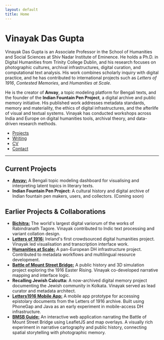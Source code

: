 ```yaml
---
layout: default
title: Home
---
```


<h1>Vinayak Das Gupta</h1>

<p>Vinayak Das Gupta is an Associate Professor in the School of Humanities and Social Sciences at Shiv Nadar Institute of Eminence. He holds a Ph.D. in Digital Humanities from Trinity College Dublin, and his research focuses on photographic cultures, archival infrastructures, digital curation, and computational text analysis. His work combines scholarly inquiry with digital practice, and he has contributed to international projects such as <em>Letters of 1916</em>, <em>Contested Memories</em>, and <em>Humanities at Scale</em>.</p>

<p>He is the creator of <strong>Anvay</strong>, a topic modeling platform for Bengali texts, and the founder of the <strong>Indian Fountain Pen Project</strong>, a digital archive and public memory initiative. His published work addresses metadata standards, memory and materiality, the ethics of digital infrastructures, and the afterlife of visual and textual systems. Vinayak has conducted workshops across India and Europe on digital humanities tools, archival theory, and data-driven research methods.</p>

<ul>
  <li><a href="/projects.html">Projects</a></li>
  <li><a href="/writing.html">Writing</a></li>
  <li><a href="/cv.html">CV</a></li>
  <li><a href="/contact.html">Contact</a></li>
</ul>

<hr/>

<h2>Current Projects</h2>
<ul>
  <li><strong><a href="https://vinayakdasgupta.github.io/anvay">Anvay:</a></strong> A Bengali topic modeling dashboard for visualising and interpreting latent topics in literary texts.</li>
  <li><strong>Indian Fountain Pen Project:</strong> A cultural history and digital archive of Indian fountain pen makers, users, and collectors. (Coming soon)</li>
</ul>

<h2>Earlier Projects & Collaborations</h2>
<ul>
  <li><strong><a href="http://bichitra.jdvu.ac.in/">Bichitra:</a></strong> The world's largest digital variorum of the works of Rabindranath Tagore. Vinayak contributed to Indic text processing and variant collation design.</li>
  <li><strong><a href="https://letters1916.ie/">Letters of 1916:</a></strong> Ireland's first crowdsourced digital humanities project. Vinayak led visualisation and transcription interface work.</li>
  <li><strong><a href="http://has.dariah.eu/">Humanities at Scale:</a></strong> A pan-European DH infrastructure project. Contributed to metadata workflows and multilingual resource development.</li>
  <li><strong><a href="https://mountstreet1916.ie/">Battle of Mount Street Bridge:</a></strong> A public history and 3D simulation project exploring the 1916 Easter Rising. Vinayak co-developed narrative mapping and interface logic.</li>
  <li><strong>Recalling Jewish Calcutta:</strong> A now-archived digital memory project documenting the Jewish community in Kolkata. Vinayak served as lead curator and metadata architect.</li>
  <li><strong><a href="https://github.com/vinayakdasgupta/Letters1916MobileApp">Letters1916 Mobile App:</a></strong> A mobile app prototype for accessing epistolary documents from the Letters of 1916 archive. Built using PhoneGap and Java as an early experiment in mobile-access DH infrastructure.</li>
  <li><strong><a href="https://github.com/vinayakdasgupta/BMSBGuide">BMSB Guide:</a></strong> An interactive web application narrating the Battle of Mount Street Bridge using LeafletJS and map overlays. A visually rich experiment in narrative cartography and public history, connecting spatial storytelling with photographic memory.</li>
</ul>